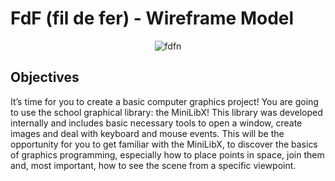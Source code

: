 # FdF (fil de fer) - Wireframe Model
<div align="center">

  ![fdfn](https://user-images.githubusercontent.com/3737837/190711214-4b5decdb-3aae-4a27-aedf-371ccbe108c9.png)
  
</div>

## Objectives

It’s time for you to create a basic computer graphics project!
You are going to use the school graphical library: the MiniLibX! This library was
developed internally and includes basic necessary tools to open a window, create images
and deal with keyboard and mouse events.
This will be the opportunity for you to get familiar with the MiniLibX, to discover the
basics of graphics programming, especially how to place points in space, join them
and, most important, how to see the scene from a specific viewpoint.
